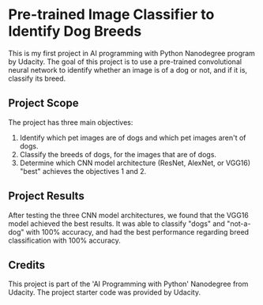 # Pre-trained Image Classifier to Identify Dog Breeds

This is my first project in AI programming with Python Nanodegree program by Udacity. The goal of this project is to use a pre-trained convolutional neural network to identify whether an image is of a dog or not, and if it is, classify its breed.

## Project Scope

The project has three main objectives:

1. Identify which pet images are of dogs and which pet images aren't of dogs.
2. Classify the breeds of dogs, for the images that are of dogs.
3. Determine which CNN model architecture (ResNet, AlexNet, or VGG16) "best" achieves the objectives 1 and 2.

## Project Results

After testing the three CNN model architectures, we found that the VGG16 model achieved the best results. It was able to classify "dogs" and "not-a-dog" with 100% accuracy, and had the best performance regarding breed classification with 100% accuracy.

## Credits

This project is part of the 'AI Programming with Python' Nanodegree from Udacity. The project starter code was provided by Udacity.